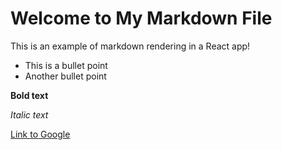 # Welcome to My Markdown File

This is an example of markdown rendering in a React app!

- This is a bullet point
- Another bullet point

**Bold text**

_Italic text_

[Link to Google](https://www.google.com)